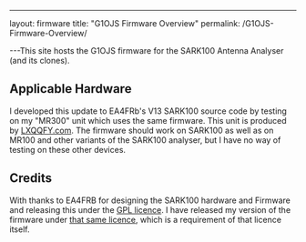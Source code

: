 ---
layout: firmware
title: "G1OJS Firmware Overview"
permalink: /G1OJS-Firmware-Overview/

---This site hosts the G1OJS firmware for the SARK100 Antenna Analyser (and its clones).

 


## Applicable Hardware
I developed this update to EA4FRb's V13 SARK100 source code by testing on my "MR300" unit which uses the same firmware. This unit is produced by [LXQQFY.com](http://www.lxqqfy.com/e/product.php?id=MR300). The firmware should work on SARK100 as well as on MR100 and other variants of the SARK100 analyser, but I have no way of testing on these other devices.

## Credits
With thanks to EA4FRB for designing the SARK100 hardware and Firmware and releasing this under the [GPL licence](https://g1ojs.github.io/G1OJS-MR300-SARK100-Firmware/LICENSE). I have released my version of the firmware under [that same licence](https://g1ojs.github.io/G1OJS-MR300-SARK100-Firmware/LICENSE), which is a requirement of that licence itself.

